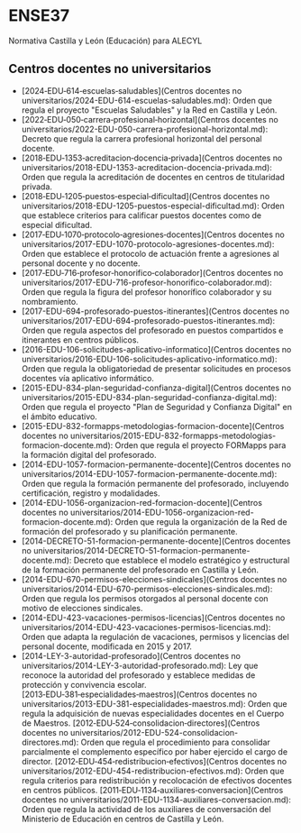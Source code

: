 # ENSE37
Normativa Castilla y León (Educación) para ALECYL
## Centros docentes no universitarios

- [2024‑EDU‑614‑escuelas‑saludables](Centros docentes no universitarios/2024-EDU-614-escuelas-saludables.md): Orden que regula el proyecto "Escuelas Saludables" y la Red en Castilla y León.
- [2022‑EDU‑050‑carrera‑profesional‑horizontal](Centros docentes no universitarios/2022-EDU-050-carrera-profesional-horizontal.md): Decreto que regula la carrera profesional horizontal del personal docente.
- [2018‑EDU‑1353‑acreditacion‑docencia‑privada](Centros docentes no universitarios/2018-EDU-1353-acreditacion-docencia-privada.md): Orden que regula la acreditación de docentes en centros de titularidad privada.
- [2018‑EDU‑1205‑puestos‑especial‑dificultad](Centros docentes no universitarios/2018-EDU-1205-puestos-especial-dificultad.md): Orden que establece criterios para calificar puestos docentes como de especial dificultad.
- [2017‑EDU‑1070‑protocolo‑agresiones‑docentes](Centros docentes no universitarios/2017-EDU-1070-protocolo-agresiones-docentes.md): Orden que establece el protocolo de actuación frente a agresiones al personal docente y no docente.
- [2017‑EDU‑716‑profesor‑honorifico‑colaborador](Centros docentes no universitarios/2017-EDU-716-profesor-honorifico-colaborador.md): Orden que regula la figura del profesor honorífico colaborador y su nombramiento.
- [2017-EDU-694-profesorado-puestos-itinerantes](Centros docentes no universitarios/2017-EDU-694-profesorado-puestos-itinerantes.md): Orden que regula aspectos del profesorado en puestos compartidos e itinerantes en centros públicos.
- [2016-EDU-106-solicitudes-aplicativo-informatico](Centros docentes no universitarios/2016-EDU-106-solicitudes-aplicativo-informatico.md): Orden que regula la obligatoriedad de presentar solicitudes en procesos docentes vía aplicativo informático.
- [2015-EDU-834-plan-seguridad-confianza-digital](Centros docentes no universitarios/2015-EDU-834-plan-seguridad-confianza-digital.md): Orden que regula el proyecto "Plan de Seguridad y Confianza Digital" en el ámbito educativo.
- [2015-EDU-832-formapps-metodologias-formacion-docente](Centros docentes no universitarios/2015-EDU-832-formapps-metodologias-formacion-docente.md): Orden que regula el proyecto FORMapps para la formación digital del profesorado.
- [2014-EDU-1057-formacion-permanente-docente](Centros docentes no universitarios/2014-EDU-1057-formacion-permanente-docente.md): Orden que regula la formación permanente del profesorado, incluyendo certificación, registro y modalidades.
- [2014-EDU-1056-organizacion-red-formacion-docente](Centros docentes no universitarios/2014-EDU-1056-organizacion-red-formacion-docente.md): Orden que regula la organización de la Red de formación del profesorado y su planificación permanente.
- [2014-DECRETO-51-formacion-permanente-docente](Centros docentes no universitarios/2014-DECRETO-51-formacion-permanente-docente.md): Decreto que establece el modelo estratégico y estructural de la formación permanente del profesorado en Castilla y León.
- [2014-EDU-670-permisos-elecciones-sindicales](Centros docentes no universitarios/2014-EDU-670-permisos-elecciones-sindicales.md): Orden que regula los permisos otorgados al personal docente con motivo de elecciones sindicales.
- [2014-EDU-423-vacaciones-permisos-licencias](Centros docentes no universitarios/2014-EDU-423-vacaciones-permisos-licencias.md): Orden que adapta la regulación de vacaciones, permisos y licencias del personal docente, modificada en 2015 y 2017.
- [2014-LEY-3-autoridad-profesorado](Centros docentes no universitarios/2014-LEY-3-autoridad-profesorado.md): Ley que reconoce la autoridad del profesorado y establece medidas de protección y convivencia escolar.
[2013‑EDU‑381‑especialidades‑maestros](Centros docentes no universitarios/2013-EDU-381-especialidades-maestros.md): Orden que regula la adquisición de nuevas especialidades docentes en el Cuerpo de Maestros.
[2012‑EDU‑524‑consolidacion‑directores](Centros docentes no universitarios/2012-EDU-524-consolidacion-directores.md): Orden que regula el procedimiento para consolidar parcialmente el complemento específico por haber ejercido el cargo de director.
[2012‑EDU‑454‑redistribucion‑efectivos](Centros docentes no universitarios/2012-EDU-454-redistribucion-efectivos.md): Orden que regula criterios para redistribución y recolocación de efectivos docentes en centros públicos.
[2011‑EDU‑1134‑auxiliares‑conversacion](Centros docentes no universitarios/2011-EDU-1134-auxiliares-conversacion.md): Orden que regula la actividad de los auxiliares de conversación del Ministerio de Educación en centros de Castilla y León.
